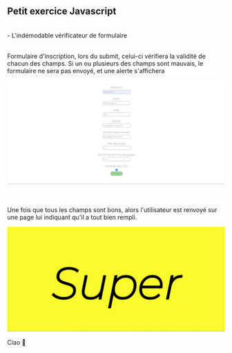 ## Petit exercice Javascript 
<br>
- L'indémodable vérificateur de formulaire <br><br>
<p>Formulaire d'inscription, lors du submit, celui-ci vérifiera la validité de chacun des champs. Si un ou plusieurs des champs sont mauvais, le formulaire ne sera pas envoyé, et une alerte s'affichera</p>
<img src="./img/screen1.png" width="700px"> <br><br><br>
<p>Une fois que tous les champs sont bons, alors l'utilisateur est renvoyé sur une page lui indiquant qu'il a tout bien rempli. </p>
<img src="./img/screen2.png" width="700px"> <br>

<p> Ciao 	&#129302;</p>
